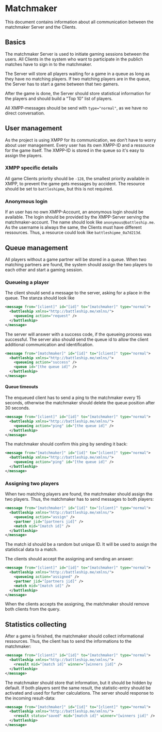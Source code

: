 # Matchmaker

This document contains information about all communication between the matchmaker Server and the Clients.

## Basics

The matchmaker Server is used to initiate gaming sessions between the users. All Clients in the system who want to participate in the publich matches have to sign in to the matchmaker.

The Server will store all players waiting for a game in a queue as long as they have no matching players. If two matching players are in the queue, the Server has to start a game between that two gamers.

After the game is done, the Server should store statistical information for the players and should build a "Top 10" list of players.

All XMPP-messages should be send with ```type="normal"```, as we have no direct conversation.

## User management

As the project is using XMPP for its communication, we don't have to worry about user management. Every user has its own XMPP-ID and a ressource for the game itself. The XMPP-ID is stored in the queue so it's easy to assign the players.


### XMPP specific details

All game Clients priority should be ```-128```, the smallest priority available in XMPP, to prevent the game gets messages by accident. The resource should be set to ```battleshipme```, but this is not required.

### Anonymous login

If an user has no own XMPP-Account, an anonymous login should be available. The login should be provided by the XMPP-Server serving the matchmaker-account. The name should look like ```anonymous@battleship.me```. As the username is always the same, the Clients must have different ressources. Thus, a resource could look like ```battleshipme_0a7d213d```.

## Queue management

All players without a game partner will be stored in a queue. When two matching partners are found, the system should assign the two players to each other and start a gaming session.

### Queueing a player

The client should send a message to the server, asking for a place in the queue. The stanza should look like

```xml
<message from="[client]" id="[id]" to="[matchmaker]" type="normal">
  <battleship xmlns="http://battleship.me/xmlns/">
    <queueing action="request" />
  </battleship>
</message>
```

The server will answer with a success code, if the queueing process was successful. The server also should send the queue id to allow the client additional communication and identification.

```xml
<message from="[matchmaker]" id="[id]" to="[client]" type="normal">
  <battleship xmlns="http://battleship.me/xmlns/">
    <queueing action="success" />
    <queue id="[the queue id]" />
  </battleship>
</message>
```

#### Queue timeouts

The enqueued client has to send a ping to the matchmaker every 15 seconds, otherwise the matchmaker should delete the queue position after 30 seconds.

```xml
<message from="[client]" id="[id]" to="[matchmaker]" type="normal">
  <battleship xmlns="http://battleship.me/xmlns/">
    <queueing action="ping" id="[the queue id]" />
  </battleship>
</message>
```

The matchmaker should confirm this ping by sending it back:

```xml
<message from="[matchmaker]" id="[id]" to="[client]" type="normal">
  <battleship xmlns="http://battleship.me/xmlns/">
    <queueing action="ping" id="[the queue id]" />
  </battleship>
</message>
```

### Assigning two players

When two matching players are found, the matchmaker should assign the two players. Thus, the matchmaker has to send messages to both players:

```xml
<message from="[matchmaker]" id="[id]" to="[client]" type="normal">
  <battleship xmlns="http://battleship.me/xmlns/">
    <queueing action="assign" />
    <partner jid="[partners jid]" />
    <match mid="[match id]" />
  </battleship>
</message>
```

The match id should be a random but unique ID. It will be used to assign the statistical data to a match.

The clients should accept the assigning and sending an answer:

```xml
<message from="[client]" id="[id]" to="[matchmaker]" type="normal">
  <battleship xmlns="http://battleship.me/xmlns/">
    <queueing action="assigned" />
    <partner jid="[partners jid]" />
    <match mid="[match id]" />
  </battleship>
</message>
```

When the clients accepts the assigning, the matchmaker should remove both clients from the query.

## Statistics collecting

After a game is finished, the matchmaker should collect informational ressources. Thus, the client has to send the informations to the matchmaker:

```xml
<message from="[client]" id="[id]" to="[matchmaker]" type="normal">
  <battleship xmlns="http://battleship.me/xmlns/">
    <result mid="[match id]" winner="[winners jid]" />
  </battleship>
</message>
```

The matchmaker should store that information, but it should be hidden by default. If both players sent the same result, the statistic-entry should be activated and used for further calculations. The server should response to the incoming result-data:

```xml
<message from="[matchmaker]" id="[id]" to="[client]" type="normal">
  <battleship xmlns="http://battleship.me/xmlns/">
    <result status="saved" mid="[match id]" winner="[winners jid]" />
  </battleship>
</message>
```
